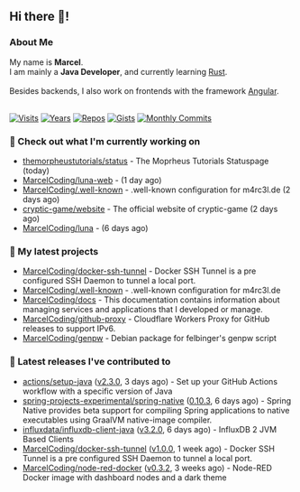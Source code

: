 ## Hi there 👋!




### About Me

My name is **Marcel**.<br>
I am mainly a **Java Developer**, and currently learning [Rust](https://www.rust-lang.org).<br>
<br>
Besides backends, I also work on frontends with the framework [Angular](https://angular.io).
<br>
<br>

[![Visits](https://badges.pufler.dev/visits/MarcelCoding/MarcelCoding?style=flat-square&color=black&logo=github)](https://github.com/MarcelCoding)
[![Years](https://badges.pufler.dev/years/MarcelCoding?style=flat-square&color=black&logo=github)](https://github.com/MarcelCoding)
[![Repos](https://badges.pufler.dev/repos/MarcelCoding?style=flat-square&color=black&logo=github)](https://github.com/MarcelCoding?tab=repositories)
[![Gists](https://badges.pufler.dev/gists/MarcelCoding?style=flat-square&color=black&logo=github)](https://gist.github.com/MarcelCoding)
[![Monthly Commits](https://badges.pufler.dev/commits/monthly/MarcelCoding?style=flat-square&color=black&logo=github)](https://github.com/MarcelCoding)

### 👷 Check out what I'm currently working on

- [themorpheustutorials/status](https://github.com/themorpheustutorials/status) - The Moprheus Tutorials Statuspage (today)
- [MarcelCoding/luna-web](https://github.com/MarcelCoding/luna-web) -  (1 day ago)
- [MarcelCoding/.well-known](https://github.com/MarcelCoding/.well-known) - .well-known configuration for m4rc3l.de (2 days ago)
- [cryptic-game/website](https://github.com/cryptic-game/website) - The official website of cryptic-game (2 days ago)
- [MarcelCoding/luna](https://github.com/MarcelCoding/luna) -  (6 days ago)

### 🌱 My latest projects

- [MarcelCoding/docker-ssh-tunnel](https://github.com/MarcelCoding/docker-ssh-tunnel) - Docker SSH Tunnel is a pre configured SSH Daemon to tunnel a local port.
- [MarcelCoding/.well-known](https://github.com/MarcelCoding/.well-known) - .well-known configuration for m4rc3l.de
- [MarcelCoding/docs](https://github.com/MarcelCoding/docs) - This documentation contains information about managing services and applications that I developed or manage.
- [MarcelCoding/github-proxy](https://github.com/MarcelCoding/github-proxy) - Cloudflare Workers Proxy for GitHub releases to support IPv6.
- [MarcelCoding/genpw](https://github.com/MarcelCoding/genpw) - Debian package for felbinger&#39;s genpw script

### 🔭 Latest releases I've contributed to

- [actions/setup-java](https://github.com/actions/setup-java) ([v2.3.0](https://github.com/actions/setup-java/releases/tag/v2.3.0), 3 days ago) - Set up your GitHub Actions workflow with a specific version of Java
- [spring-projects-experimental/spring-native](https://github.com/spring-projects-experimental/spring-native) ([0.10.3](https://github.com/spring-projects-experimental/spring-native/releases/tag/0.10.3), 6 days ago) - Spring Native provides beta support for compiling Spring applications to native executables using GraalVM native-image compiler.
- [influxdata/influxdb-client-java](https://github.com/influxdata/influxdb-client-java) ([v3.2.0](https://github.com/influxdata/influxdb-client-java/releases/tag/v3.2.0), 6 days ago) - InfluxDB 2 JVM Based Clients
- [MarcelCoding/docker-ssh-tunnel](https://github.com/MarcelCoding/docker-ssh-tunnel) ([v1.0.0](https://github.com/MarcelCoding/docker-ssh-tunnel/releases/tag/v1.0.0), 1 week ago) - Docker SSH Tunnel is a pre configured SSH Daemon to tunnel a local port.
- [MarcelCoding/node-red-docker](https://github.com/MarcelCoding/node-red-docker) ([v0.3.2](https://github.com/MarcelCoding/node-red-docker/releases/tag/v0.3.2), 3 weeks ago) - Node-RED Docker image with dashboard nodes and a dark theme


